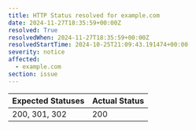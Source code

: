 ```yaml
---
title: HTTP Status resolved for example.com
date: 2024-11-27T18:35:59+00:00Z
resolved: True
resolvedWhen: 2024-11-27T18:35:59+00:00Z
resolvedStartTime: 2024-10-25T21:09:43.191474+00:00
severity: notice
affected:
  - example.com
section: issue
---
```


| Expected Statuses | Actual Status  |
|-------------------|----------------|
| 200, 301, 302 | 200 |
